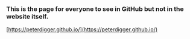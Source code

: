 ### This is the page for everyone to see in GitHub but not in the website itself.

[https://peterdigger.github.io/](https://peterdigger.github.io/)
